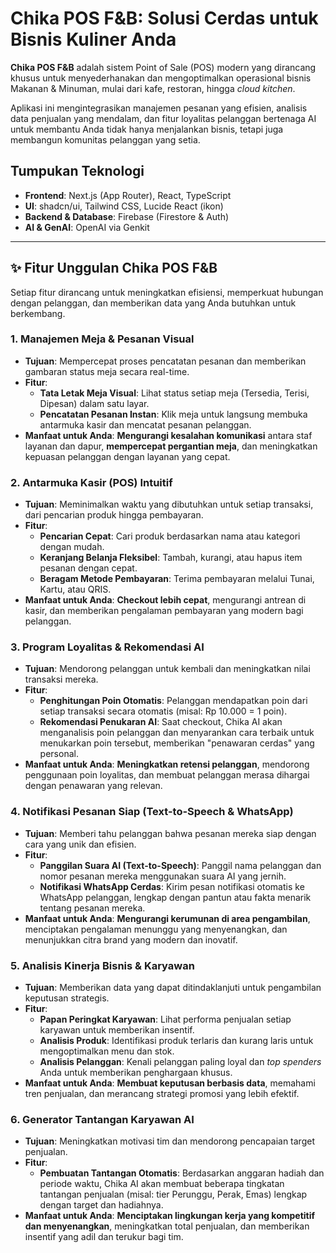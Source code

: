 # Chika POS F&B: Solusi Cerdas untuk Bisnis Kuliner Anda

**Chika POS F&B** adalah sistem Point of Sale (POS) modern yang dirancang khusus untuk menyederhanakan dan mengoptimalkan operasional bisnis Makanan & Minuman, mulai dari kafe, restoran, hingga *cloud kitchen*.

Aplikasi ini mengintegrasikan manajemen pesanan yang efisien, analisis data penjualan yang mendalam, dan fitur loyalitas pelanggan bertenaga AI untuk membantu Anda tidak hanya menjalankan bisnis, tetapi juga membangun komunitas pelanggan yang setia.

## Tumpukan Teknologi
- **Frontend**: Next.js (App Router), React, TypeScript
- **UI**: shadcn/ui, Tailwind CSS, Lucide React (ikon)
- **Backend & Database**: Firebase (Firestore & Auth)
- **AI & GenAI**: OpenAI via Genkit

---

## ✨ Fitur Unggulan Chika POS F&B

Setiap fitur dirancang untuk meningkatkan efisiensi, memperkuat hubungan dengan pelanggan, dan memberikan data yang Anda butuhkan untuk berkembang.

### 1. Manajemen Meja & Pesanan Visual
- **Tujuan**: Mempercepat proses pencatatan pesanan dan memberikan gambaran status meja secara real-time.
- **Fitur**:
    - **Tata Letak Meja Visual**: Lihat status setiap meja (Tersedia, Terisi, Dipesan) dalam satu layar.
    - **Pencatatan Pesanan Instan**: Klik meja untuk langsung membuka antarmuka kasir dan mencatat pesanan pelanggan.
- **Manfaat untuk Anda**: **Mengurangi kesalahan komunikasi** antara staf layanan dan dapur, **mempercepat pergantian meja**, dan meningkatkan kepuasan pelanggan dengan layanan yang cepat.

### 2. Antarmuka Kasir (POS) Intuitif
- **Tujuan**: Meminimalkan waktu yang dibutuhkan untuk setiap transaksi, dari pencarian produk hingga pembayaran.
- **Fitur**:
    - **Pencarian Cepat**: Cari produk berdasarkan nama atau kategori dengan mudah.
    - **Keranjang Belanja Fleksibel**: Tambah, kurangi, atau hapus item pesanan dengan cepat.
    - **Beragam Metode Pembayaran**: Terima pembayaran melalui Tunai, Kartu, atau QRIS.
- **Manfaat untuk Anda**: **Checkout lebih cepat**, mengurangi antrean di kasir, dan memberikan pengalaman pembayaran yang modern bagi pelanggan.

### 3. Program Loyalitas & Rekomendasi AI
- **Tujuan**: Mendorong pelanggan untuk kembali dan meningkatkan nilai transaksi mereka.
- **Fitur**:
    - **Penghitungan Poin Otomatis**: Pelanggan mendapatkan poin dari setiap transaksi secara otomatis (misal: Rp 10.000 = 1 poin).
    - **Rekomendasi Penukaran AI**: Saat checkout, Chika AI akan menganalisis poin pelanggan dan menyarankan cara terbaik untuk menukarkan poin tersebut, memberikan "penawaran cerdas" yang personal.
- **Manfaat untuk Anda**: **Meningkatkan retensi pelanggan**, mendorong penggunaan poin loyalitas, dan membuat pelanggan merasa dihargai dengan penawaran yang relevan.

### 4. Notifikasi Pesanan Siap (Text-to-Speech & WhatsApp)
- **Tujuan**: Memberi tahu pelanggan bahwa pesanan mereka siap dengan cara yang unik dan efisien.
- **Fitur**:
    - **Panggilan Suara AI (Text-to-Speech)**: Panggil nama pelanggan dan nomor pesanan mereka menggunakan suara AI yang jernih.
    - **Notifikasi WhatsApp Cerdas**: Kirim pesan notifikasi otomatis ke WhatsApp pelanggan, lengkap dengan pantun atau fakta menarik tentang pesanan mereka.
- **Manfaat untuk Anda**: **Mengurangi kerumunan di area pengambilan**, menciptakan pengalaman menunggu yang menyenangkan, dan menunjukkan citra brand yang modern dan inovatif.

### 5. Analisis Kinerja Bisnis & Karyawan
- **Tujuan**: Memberikan data yang dapat ditindaklanjuti untuk pengambilan keputusan strategis.
- **Fitur**:
    - **Papan Peringkat Karyawan**: Lihat performa penjualan setiap karyawan untuk memberikan insentif.
    - **Analisis Produk**: Identifikasi produk terlaris dan kurang laris untuk mengoptimalkan menu dan stok.
    - **Analisis Pelanggan**: Kenali pelanggan paling loyal dan *top spenders* Anda untuk memberikan penghargaan khusus.
- **Manfaat untuk Anda**: **Membuat keputusan berbasis data**, memahami tren penjualan, dan merancang strategi promosi yang lebih efektif.

### 6. Generator Tantangan Karyawan AI
- **Tujuan**: Meningkatkan motivasi tim dan mendorong pencapaian target penjualan.
- **Fitur**:
    - **Pembuatan Tantangan Otomatis**: Berdasarkan anggaran hadiah dan periode waktu, Chika AI akan membuat beberapa tingkatan tantangan penjualan (misal: tier Perunggu, Perak, Emas) lengkap dengan target dan hadiahnya.
- **Manfaat untuk Anda**: **Menciptakan lingkungan kerja yang kompetitif dan menyenangkan**, meningkatkan total penjualan, dan memberikan insentif yang adil dan terukur bagi tim.
